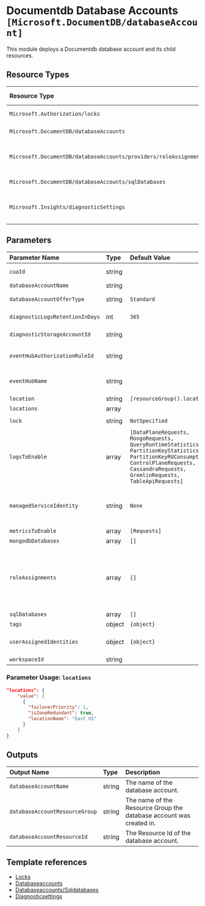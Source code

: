 # Documentdb Database Accounts `[Microsoft.DocumentDB/databaseAccount]`

This module deploys a Documentdb database account and its child resources.

## Resource Types

| Resource Type | Api Version |
| :-- | :-- |
| `Microsoft.Authorization/locks` | 2016-09-01 |
| `Microsoft.DocumentDB/databaseAccounts` | 2021-06-15 |
| `Microsoft.DocumentDB/databaseAccounts/providers/roleAssignments` | 2021-04-01-preview |
| `Microsoft.DocumentDB/databaseAccounts/sqlDatabases` | 2021-06-15 |
| `Microsoft.Insights/diagnosticSettings` | 2017-05-01-preview |

## Parameters

| Parameter Name | Type | Default Value | Possible Values | Description |
| :-- | :-- | :-- | :-- | :-- |
| `cuaId` | string |  |  | Optional. Customer Usage Attribution id (GUID). This GUID must be previously registered |
| `databaseAccountName` | string |  |  | Required. Name of the Database Account |
| `databaseAccountOfferType` | string | `Standard` | `[Standard]` | Optional. The offer type for the Cosmos DB database account. |
| `diagnosticLogsRetentionInDays` | int | `365` |  | Optional. Specifies the number of days that logs will be kept for; a value of 0 will retain data indefinitely. |
| `diagnosticStorageAccountId` | string |  |  | Optional. Resource identifier of the Diagnostic Storage Account. |
| `eventHubAuthorizationRuleId` | string |  |  | Optional. Resource ID of the event hub authorization rule for the Event Hubs namespace in which the event hub should be created or streamed to. |
| `eventHubName` | string |  |  | Optional. Name of the event hub within the namespace to which logs are streamed. Without this, an event hub is created for each log category. |
| `location` | string | `[resourceGroup().location]` |  | Optional. Location for all resources. |
| `locations` | array |  |  | Required. Locations enabled for the Cosmos DB account. |
| `lock` | string | `NotSpecified` | `[CanNotDelete, NotSpecified, ReadOnly]` | Optional. Specify the type of lock. |
| `logsToEnable` | array | `[DataPlaneRequests, MongoRequests, QueryRuntimeStatistics, PartitionKeyStatistics, PartitionKeyRUConsumption, ControlPlaneRequests, CassandraRequests, GremlinRequests, TableApiRequests]` | `[DataPlaneRequests, MongoRequests, QueryRuntimeStatistics, PartitionKeyStatistics, PartitionKeyRUConsumption, ControlPlaneRequests, CassandraRequests, GremlinRequests, TableApiRequests]` | Optional. The name of logs that will be streamed. |
| `managedServiceIdentity` | string | `None` | `[None, SystemAssigned, SystemAssigned, UserAssigned, UserAssigned]` | Optional. The type of identity used for the database account. The type 'SystemAssigned, UserAssigned' includes both an implicitly created identity and a set of user assigned identities. The type 'None' (default) will remove any identities from the database account. |
| `metricsToEnable` | array | `[Requests]` | `[Requests]` | Optional. The name of metrics that will be streamed. |
| `mongodbDatabases` | array | `[]` |  | Optional. MongoDB Databases configurations |
| `roleAssignments` | array | `[]` |  | Optional. Array of role assignment objects that contain the 'roleDefinitionIdOrName' and 'principalIds' to define RBAC role assignments on this resource. In the roleDefinitionIdOrName attribute, you can provide either the display name of the role definition, or it's fully qualified ID in the following format: '/providers/Microsoft.Authorization/roleDefinitions/c2f4ef07-c644-48eb-af81-4b1b4947fb11' |
| `sqlDatabases` | array | `[]` |  | Optional. SQL Databases configurations |
| `tags` | object | `{object}` |  | Optional. Tags of the Database Account resource. |
| `userAssignedIdentities` | object | `{object}` |  | Optional. Mandatory if 'managedServiceIdentity' contains UserAssigned. The list of user identities associated with the database account. |
| `workspaceId` | string |  |  | Optional. Resource identifier of Log Analytics. |

### Parameter Usage: `locations`

```json
"locations": {
    "value": [
      {
        "failoverPriority": 1,
        "isZoneRedundant": true,
        "locationName": "East US"
      }
    ]
}
```

## Outputs

| Output Name | Type | Description |
| :-- | :-- | :-- |
| `databaseAccountName` | string | The name of the database account. |
| `databaseAccountResourceGroup` | string | The name of the Resource Group the database account was created in. |
| `databaseAccountResourceId` | string | The Resource Id of the database account. |

## Template references

- [Locks](https://docs.microsoft.com/en-us/azure/templates/Microsoft.Authorization/2016-09-01/locks)
- [Databaseaccounts](https://docs.microsoft.com/en-us/azure/templates/Microsoft.DocumentDB/2021-06-15/databaseAccounts)
- [Databaseaccounts/Sqldatabases](https://docs.microsoft.com/en-us/azure/templates/Microsoft.DocumentDB/2021-06-15/databaseAccounts/sqlDatabases)
- [Diagnosticsettings](https://docs.microsoft.com/en-us/azure/templates/Microsoft.Insights/2017-05-01-preview/diagnosticSettings)
